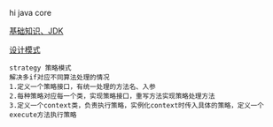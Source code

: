 hi java core

[基础知识、JDK](/src/main/java/basic)


[设计模式](/src/main/java/pattern)

```
strategy 策略模式
解决多if对应不同算法处理的情况
1.定义一个策略接口，有统一处理的方法名、入参
2.每种策略对应每一个类，实现策略接口，重写方法实现策略处理方法
3.定义一个context类，负责执行策略，实例化context时传入具体的策略，定义一个execute方法执行策略
```
